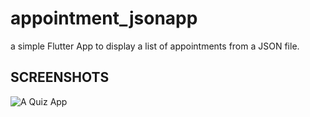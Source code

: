 # appointment_jsonapp
a simple Flutter App to display a list of appointments from a JSON file. 

## SCREENSHOTS

![A Quiz App](https://github.com/emexbazz/appointment_jsonapp/blob/master/lib/screenshots/Screenshot_2021.06.04_00.50.47.057.png)


